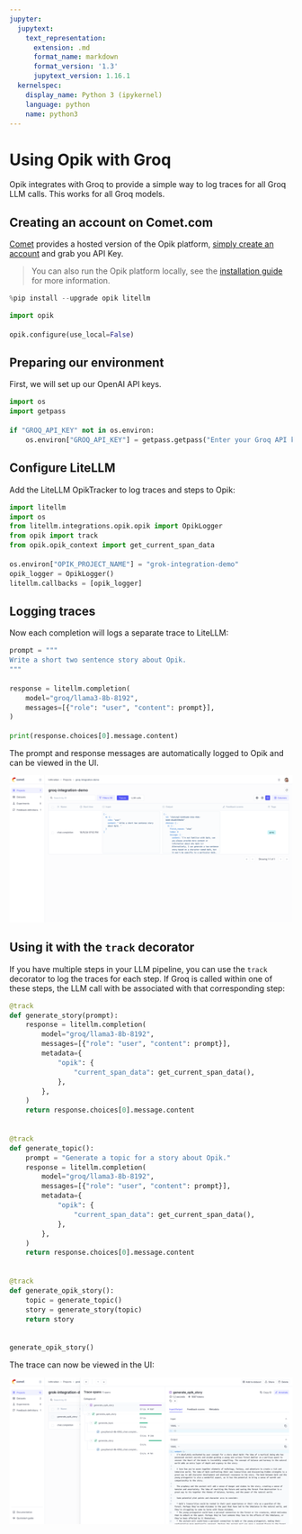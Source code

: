 ```yaml
---
jupyter:
  jupytext:
    text_representation:
      extension: .md
      format_name: markdown
      format_version: '1.3'
      jupytext_version: 1.16.1
  kernelspec:
    display_name: Python 3 (ipykernel)
    language: python
    name: python3
---
```


# Using Opik with Groq

Opik integrates with Groq to provide a simple way to log traces for all Groq LLM calls. This works for all Groq models.


## Creating an account on Comet.com

[Comet](https://www.comet.com/site?from=llm&utm_source=opik&utm_medium=colab&utm_content=openai&utm_campaign=opik) provides a hosted version of the Opik platform, [simply create an account](https://www.comet.com/signup?from=llm&utm_source=opik&utm_medium=colab&utm_content=openai&utm_campaign=opik) and grab you API Key.

> You can also run the Opik platform locally, see the [installation guide](https://www.comet.com/docs/opik/self-host/overview/?from=llm&utm_source=opik&utm_medium=colab&utm_content=openai&utm_campaign=opik) for more information.

```python
%pip install --upgrade opik litellm
```

```python
import opik

opik.configure(use_local=False)
```

## Preparing our environment

First, we will set up our OpenAI API keys.

```python
import os
import getpass

if "GROQ_API_KEY" not in os.environ:
    os.environ["GROQ_API_KEY"] = getpass.getpass("Enter your Groq API key: ")
```

## Configure LiteLLM

Add the LiteLLM OpikTracker to log traces and steps to Opik:

```python
import litellm
import os
from litellm.integrations.opik.opik import OpikLogger
from opik import track
from opik.opik_context import get_current_span_data

os.environ["OPIK_PROJECT_NAME"] = "grok-integration-demo"
opik_logger = OpikLogger()
litellm.callbacks = [opik_logger]
```

## Logging traces

Now each completion will logs a separate trace to LiteLLM:

```python
prompt = """
Write a short two sentence story about Opik.
"""

response = litellm.completion(
    model="groq/llama3-8b-8192",
    messages=[{"role": "user", "content": prompt}],
)

print(response.choices[0].message.content)
```

The prompt and response messages are automatically logged to Opik and can be viewed in the UI.

![Groq Cookbook](https://raw.githubusercontent.com/comet-ml/opik/main/apps/opik-documentation/documentation/static/img/cookbook/groq_trace_cookbook.png)


## Using it with the `track` decorator

If you have multiple steps in your LLM pipeline, you can use the `track` decorator to log the traces for each step. If Groq is called within one of these steps, the LLM call with be associated with that corresponding step:

```python
@track
def generate_story(prompt):
    response = litellm.completion(
        model="groq/llama3-8b-8192",
        messages=[{"role": "user", "content": prompt}],
        metadata={
            "opik": {
                "current_span_data": get_current_span_data(),
            },
        },
    )
    return response.choices[0].message.content


@track
def generate_topic():
    prompt = "Generate a topic for a story about Opik."
    response = litellm.completion(
        model="groq/llama3-8b-8192",
        messages=[{"role": "user", "content": prompt}],
        metadata={
            "opik": {
                "current_span_data": get_current_span_data(),
            },
        },
    )
    return response.choices[0].message.content


@track
def generate_opik_story():
    topic = generate_topic()
    story = generate_story(topic)
    return story


generate_opik_story()
```

The trace can now be viewed in the UI:

![Groq Cookbook](https://raw.githubusercontent.com/comet-ml/opik/main/apps/opik-documentation/documentation/static/img/cookbook/groq_trace_decorator_cookbook.png)
